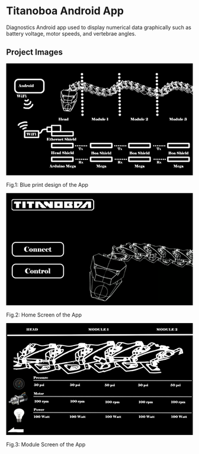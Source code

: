 ﻿# Titanoboa Android App

Diagnostics Android app used to display numerical data graphically such as battery voltage, motor speeds, and vertebrae angles.

## Project Images

![alt tag](https://github.com/GitMikeZ/Titanoboa/blob/master/img/blue_print.png)

Fig.1: Blue print design of the App

![alt tag](https://github.com/GitMikeZ/Titanoboa/blob/master/img/home.png)

Fig.2: Home Screen of the App

![alt tag](https://github.com/GitMikeZ/Titanoboa/blob/master/img/module.png)

Fig.3: Module Screen of the App













